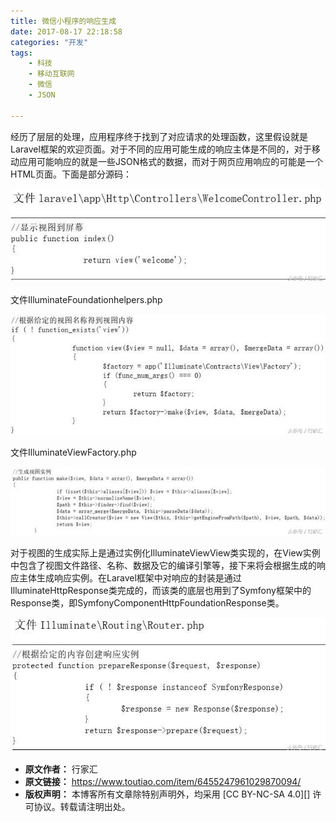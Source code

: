 ```yaml
---
title: 微信小程序的响应生成
date: 2017-08-17 22:18:58
categories: "开发"
tags:
	- 科技
	- 移动互联网
	- 微信
	- JSON

---
```


经历了层层的处理，应用程序终于找到了对应请求的处理函数，这里假设就是Laravel框架的欢迎页面。对于不同的应用可能生成的响应主体是不同的，对于移动应用可能响应的就是一些JSON格式的数据，而对于网页应用响应的可能是一个HTML页面。下面是部分源码：

![微信小程序的响应生成][QFUJ-QE3Q-AZF2.jpg]

文件IlluminateFoundationhelpers.php

![微信小程序的响应生成][Q7FB-VME7-FBYA.jpg]

文件IlluminateViewFactory.php

![微信小程序的响应生成][IJU3-MZYE-U6NU.jpg]

对于视图的生成实际上是通过实例化IlluminateViewView类实现的，在View实例中包含了视图文件路径、名称、数据及它的编译引擎等，接下来将会根据生成的响应主体生成响应实例。在Laravel框架中对响应的封装是通过IlluminateHttpResponse类完成的，而该类的底层也用到了Symfony框架中的Response类，即SymfonyComponentHttpFoundationResponse类。

![微信小程序的响应生成][UINZ-Q2AI-BRAN.jpg]


[QFUJ-QE3Q-AZF2.jpg]: static/resources/crawler/QFUJ-QE3Q-AZF2.jpg
[Q7FB-VME7-FBYA.jpg]: static/resources/crawler/Q7FB-VME7-FBYA.jpg
[IJU3-MZYE-U6NU.jpg]: static/resources/crawler/IJU3-MZYE-U6NU.jpg
[UINZ-Q2AI-BRAN.jpg]: static/resources/crawler/UINZ-Q2AI-BRAN.jpg
 *  **原文作者：** 行家汇
 *  **原文链接：** https://www.toutiao.com/item/6455247961029870094/
 *  **版权声明：** 本博客所有文章除特别声明外，均采用 [CC BY-NC-SA 4.0][] 许可协议。转载请注明出处。
